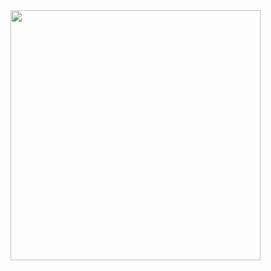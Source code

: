 <!-- [![Header](https://data.whicdn.com/images/134661213/original.jpg)](https://rosie-wilt.com/) -->
<img src="https://data.whicdn.com/images/134661213/original.jpg" width="400" style="text-align:center;"/>